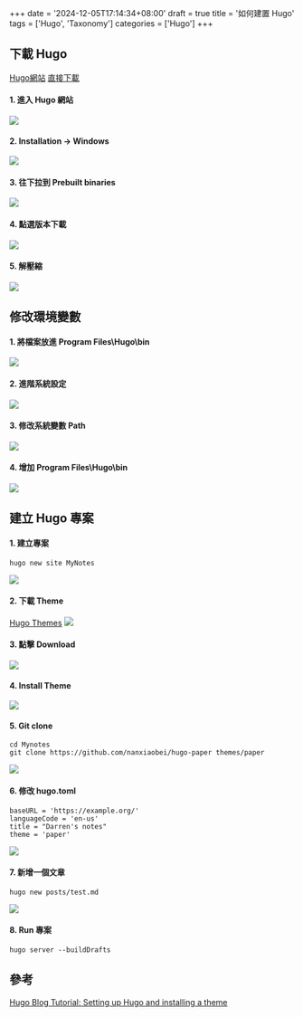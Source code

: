 +++
date = '2024-12-05T17:14:34+08:00'
draft = true
title = '如何建置 Hugo'
tags = ['Hugo', 'Taxonomy']
categories = ['Hugo']
+++

## 下載 **Hugo**
[Hugo網站](https://gohugo.io/ "Hugo 網站")
[直接下載](https://github.com/gohugoio/hugo/releases/tag/v0.139.3 "直接下載")

#### 1. 進入 Hugo 網站
![](/images/howToSetupHugo/01.png)

#### 2. **Installation → Windows**
![](/images/howToSetupHugo/02.png)

#### 3. 往下拉到 **Prebuilt binaries**
![](/images/howToSetupHugo/03.png)

#### 4. 點選版本下載
![](/images/howToSetupHugo/04.png)

#### 5. 解壓縮
![](/images/howToSetupHugo/05.png)

## 修改環境變數

#### 1. 將檔案放進 **Program Files\Hugo\bin**
![](/images/howToSetupHugo/06.png)

#### 2. 進階系統設定
![](/images/howToSetupHugo/07.png)

#### 3. 修改系統變數 **Path**
![](/images/howToSetupHugo/08.png)

#### 4. 增加 **Program Files\Hugo\bin**
![](/images/howToSetupHugo/09.png)

## 建立 **Hugo** 專案

#### 1. 建立專案
```
hugo new site MyNotes
```
![](/images/howToSetupHugo/10.png)

#### 2. 下載 **Theme**
[Hugo Themes](https://themes.gohugo.io/ "Hugo Themes")
![](/images/howToSetupHugo/11.png)

#### 3. 點擊 **Download**
![](/images/howToSetupHugo/12.png)

#### 4. Install **Theme**
![](/images/howToSetupHugo/13.png)

#### 5. **Git clone**
```
cd Mynotes
git clone https://github.com/nanxiaobei/hugo-paper themes/paper
```
![](/images/howToSetupHugo/14.png)

#### 6. 修改 **hugo.toml**
```
baseURL = 'https://example.org/'
languageCode = 'en-us'
title = "Darren's notes"
theme = 'paper'
```
![](/images/howToSetupHugo/15.png)

#### 7. 新增一個文章
```
hugo new posts/test.md
```
![](/images/howToSetupHugo/16.png)

#### 8. **Run** 專案
```
hugo server --buildDrafts
```

## 參考
[Hugo Blog Tutorial: Setting up Hugo and installing a theme](https://youtu.be/cev4gGE41e8 "")